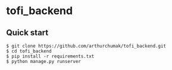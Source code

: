 # tofi_backend

## Quick start
```
$ git clone https://github.com/arthurchumak/tofi_backend.git
$ cd tofi_backend
$ pip install -r requirements.txt
$ python manage.py runserver
```
